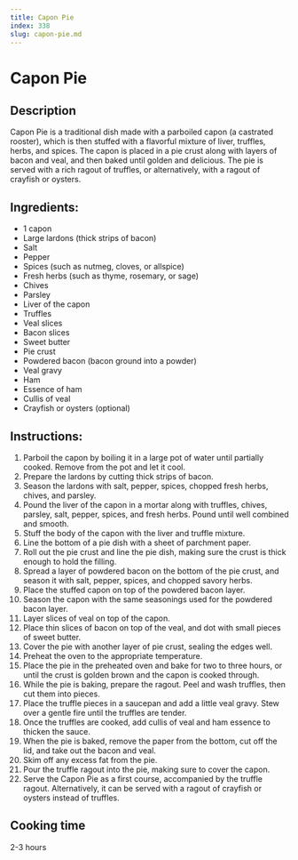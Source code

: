 ```yaml
---
title: Capon Pie
index: 338
slug: capon-pie.md
---
```


# Capon Pie

## Description
Capon Pie is a traditional dish made with a parboiled capon (a castrated rooster), which is then stuffed with a flavorful mixture of liver, truffles, herbs, and spices. The capon is placed in a pie crust along with layers of bacon and veal, and then baked until golden and delicious. The pie is served with a rich ragout of truffles, or alternatively, with a ragout of crayfish or oysters.

## Ingredients:
- 1 capon
- Large lardons (thick strips of bacon)
- Salt
- Pepper
- Spices (such as nutmeg, cloves, or allspice)
- Fresh herbs (such as thyme, rosemary, or sage)
- Chives
- Parsley
- Liver of the capon
- Truffles
- Veal slices
- Bacon slices
- Sweet butter
- Pie crust
- Powdered bacon (bacon ground into a powder)
- Veal gravy
- Ham
- Essence of ham
- Cullis of veal
- Crayfish or oysters (optional)

## Instructions:
1. Parboil the capon by boiling it in a large pot of water until partially cooked. Remove from the pot and let it cool.
2. Prepare the lardons by cutting thick strips of bacon.
3. Season the lardons with salt, pepper, spices, chopped fresh herbs, chives, and parsley.
4. Pound the liver of the capon in a mortar along with truffles, chives, parsley, salt, pepper, spices, and fresh herbs. Pound until well combined and smooth.
5. Stuff the body of the capon with the liver and truffle mixture.
6. Line the bottom of a pie dish with a sheet of parchment paper.
7. Roll out the pie crust and line the pie dish, making sure the crust is thick enough to hold the filling.
8. Spread a layer of powdered bacon on the bottom of the pie crust, and season it with salt, pepper, spices, and chopped savory herbs.
9. Place the stuffed capon on top of the powdered bacon layer.
10. Season the capon with the same seasonings used for the powdered bacon layer.
11. Layer slices of veal on top of the capon.
12. Place thin slices of bacon on top of the veal, and dot with small pieces of sweet butter.
13. Cover the pie with another layer of pie crust, sealing the edges well.
14. Preheat the oven to the appropriate temperature.
15. Place the pie in the preheated oven and bake for two to three hours, or until the crust is golden brown and the capon is cooked through.
16. While the pie is baking, prepare the ragout. Peel and wash truffles, then cut them into pieces.
17. Place the truffle pieces in a saucepan and add a little veal gravy. Stew over a gentle fire until the truffles are tender.
18. Once the truffles are cooked, add cullis of veal and ham essence to thicken the sauce.
19. When the pie is baked, remove the paper from the bottom, cut off the lid, and take out the bacon and veal.
20. Skim off any excess fat from the pie.
21. Pour the truffle ragout into the pie, making sure to cover the capon.
22. Serve the Capon Pie as a first course, accompanied by the truffle ragout. Alternatively, it can be served with a ragout of crayfish or oysters instead of truffles.

## Cooking time
2-3 hours